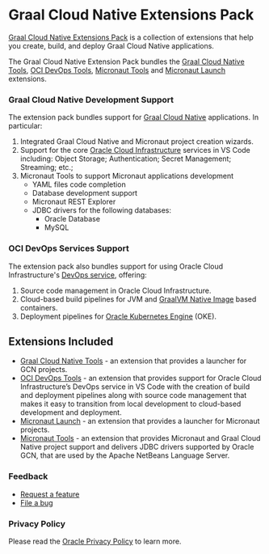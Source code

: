 # Graal Cloud Native Extensions Pack

[Graal Cloud Native Extensions Pack](https://marketplace.visualstudio.com/items?itemName=oracle-labs-graalvm.graal-cloud-native-pack) is a collection of extensions that help you create, build, and deploy Graal Cloud Native applications.

The Graal Cloud Native Extension Pack bundles the [Graal Cloud Native Tools](https://marketplace.visualstudio.com/items?itemName=oracle-labs-graalvm.gcn), [OCI DevOps Tools](https://marketplace.visualstudio.com/items?itemName=oracle-labs-graalvm.oci-devops), [Micronaut Tools](https://marketplace.visualstudio.com/items?itemName=oracle-labs-graalvm.micronaut-tools) and [Micronaut Launch](https://marketplace.visualstudio.com/items?itemName=oracle-labs-graalvm.micronaut) extensions.

### Graal Cloud Native Development Support

The extension pack bundles support for [Graal Cloud Native](https://graal.cloud) applications. In particular:

1. Integrated Graal Cloud Native and Micronaut project creation wizards.
2. Support for the core [Oracle Cloud Infrastructure](https://www.oracle.com/cloud/) services in VS Code including: Object Storage; Authentication; Secret Management; Streaming; etc.;
3. Micronaut Tools to support Micronaut applications development
   * YAML files code completion
   * Database development support
   * Micronaut REST Explorer
   * JDBC drivers for the following databases:
     * Oracle Database
     * MySQL

### OCI DevOps Services Support

The extension pack also bundles support for using Oracle Cloud Infrastructure's [DevOps service](), offering:

1. Source code management in Oracle Cloud Infrastructure.
2. Cloud-based build pipelines for JVM and [GraalVM Native Image](https://www.oracle.com/java/graalvm/) based containers.
3. Deployment pipelines for [Oracle Kubernetes Engine](https://www.oracle.com/cloud/cloud-native/container-engine-kubernetes/) (OKE).

## Extensions Included

* [Graal Cloud Native Tools](https://marketplace.visualstudio.com/items?itemName=oracle-labs-graalvm.gcn) - an extension that provides a launcher for GCN projects.
* [OCI DevOps Tools](https://marketplace.visualstudio.com/items?itemName=oracle-labs-graalvm.oci-devops) - an extension that provides support for Oracle Cloud Infrastructure’s DevOps service in VS Code with the creation of build and deployment pipelines along with source code management that makes it easy to transition from local development to cloud-based development and deployment.
* [Micronaut Launch](https://marketplace.visualstudio.com/items?itemName=oracle-labs-graalvm.micronaut) - an extension that provides a launcher for Micronaut projects.
* [Micronaut Tools](https://marketplace.visualstudio.com/items?itemName=oracle-labs-graalvm.micronaut-tools) - an extension that provides Micronaut and Graal Cloud Native project support and delivers JDBC drivers supported by Oracle GCN, that are used by the Apache NetBeans Language Server.

### Feedback

* [Request a feature](https://github.com/graalvm/vscode-extensions/issues/new?labels=enhancement)
* [File a bug](https://github.com/graalvm/vscode-extensions/issues/new?labels=bug)

### Privacy Policy

Please read the [Oracle Privacy Policy](https://www.oracle.com/legal/privacy/privacy-policy.html) to learn more.

